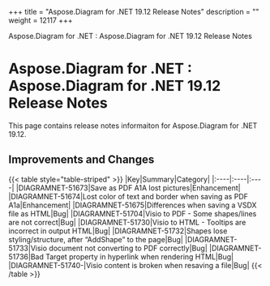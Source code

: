 +++
title = "Aspose.Diagram for .NET 19.12 Release Notes" 
description = "" 
weight = 12117 
+++

Aspose.Diagram for .NET : Aspose.Diagram for .NET 19.12 Release Notes  

# Aspose.Diagram for .NET : Aspose.Diagram for .NET 19.12 Release Notes


This page contains release notes informaiton for Aspose.Diagram for .NET 19.12.

## Improvements and Changes

{{< table style="table-striped" >}}
|Key|Summary|Category|
|:----|:----|:----|
|DIAGRAMNET-51673|Save as PDF A1A lost pictures|Enhancement|
|DIAGRAMNET-51674|Lost color of text and border when saving as PDF A1a|Enhancement|
|DIAGRAMNET-51675|Differences when saving a VSDX file as HTML|Bug|
|DIAGRAMNET-51704|Visio to PDF - Some shapes/lines are not correct|Bug|
|DIAGRAMNET-51730|Visio to HTML - Tooltips are incorrect in output HTML|Bug|
|DIAGRAMNET-51732|Shapes lose styling/structure, after “AddShape” to the page|Bug|
|DIAGRAMNET-51733|Visio document not converting to PDF correctly|Bug|
|DIAGRAMNET-51736|Bad Target property in hyperlink when rendering HTML|Bug|
|DIAGRAMNET-51740-|Visio content is broken when resaving a file|Bug|
{{< /table >}}

